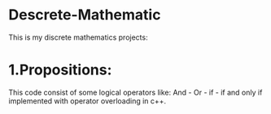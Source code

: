 # Descrete-Mathematic

This is my discrete mathematics projects:

# 1.Propositions:

This code consist of some logical operators like: And - Or - if - if and only if implemented with operator overloading in c++.
